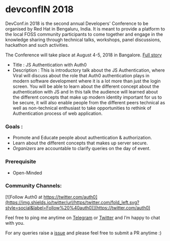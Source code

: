 # devconfIN 2018
DevConf.in 2018 is the second annual Developers' Conference to be organised by Red Hat in Bengaluru, India. It is meant to provide a platform to the local FOSS community participants to come together and engage in the knowledge sharing through technical talks, workshops, panel discussions, hackathon and such activities.

The Conference will take place at August 4-5, 2018 in Bangalore. [Full story](https://devconf.info/in)

* Title : JS Authentication with Auth0
* Description : This is introductory talk about the JS Authentication, where Viral will discuss about the role that Auth0 authentication plays in modern software development where it is a lot more than just the login screen. You will be able to learn about the different concept about the authentication with JS and In this talk the audience will learned about the different concepts that make up modern identity important for us to be secure, it will also enable people from the different peers technical as well as non-technical enthusiast to take opportunities to rethink of Authentication process of web application. 

### Goals : 

* Promote and Educate people about authentication & authorization. 
* Learn about the different concepts that makes up server secure.  
* *Organizers* are accountable to clarify queries on the day of event. 

### Prerequisite 

* Open-Minded 

### Community Channels: 
[![Follow Auth0 at https://twitter.com/auth0](https://img.shields.io/twitter/url/https/twitter.com/fold_left.svg?style=social&label=Follow%20%40auth0)](https://twitter.com/auth0)

Feel free to ping me anytime on [Telegram](http://telegram.me/rowdymehul) or [Twitter](http://twitter.com/rowdymehul) and I’m happy to chat with you.

For any queries raise a [issue](https://github.com/rowdymehul/devconfIN/issues) and please feel free to submit a PR anytime :)
